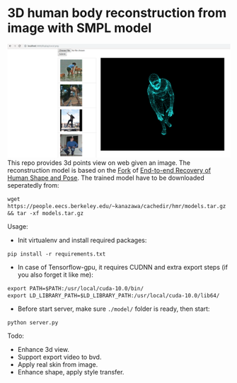 # 3D human body reconstruction from image with SMPL model
![webview](./webview.png)
This repo provides 3d points view on web given an image. The reconstruction model is based on the [Fork](https://github.com/Dene33/hmr) of [End-to-end Recovery of Human Shape and Pose](https://github.com/akanazawa/hmr). The trained model have to be downloaded seperatedly from:
```
wget https://people.eecs.berkeley.edu/~kanazawa/cachedir/hmr/models.tar.gz && tar -xf models.tar.gz
```

Usage:
- Init virtualenv and install required packages:
```
pip install -r requirements.txt
```
- In case of Tensorflow-gpu, it requires CUDNN and extra export steps (if you also forget it like me):
```
export PATH=$PATH:/usr/local/cuda-10.0/bin/
export LD_LIBRARY_PATH=$LD_LIBRARY_PATH:/usr/local/cuda-10.0/lib64/
```
- Before start server, make sure `./model/` folder is ready, then start:
```
python server.py
```

Todo:
- Enhance 3d view.
- Support export video to bvd.
- Apply real skin from image.
- Enhance shape, apply style transfer.
